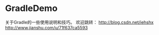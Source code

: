 # GradleDemo
关于Gradle的一些使用说明和技巧。
欢迎跳转：
http://blog.csdn.net/iehshx
http://www.jianshu.com/u/71f637ca5593
